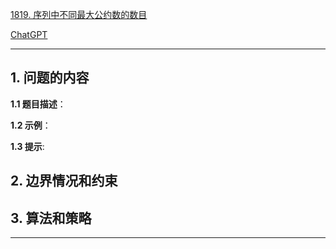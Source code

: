[1819. 序列中不同最大公约数的数目](https://leetcode.cn/problems/number-of-different-subsequences-gcds)

[ChatGPT](chat.openai.com)

---

## 1. 问题的内容
**1.1 题目描述**：

**1.2 示例**：

**1.3 提示**:

## 2. 边界情况和约束


## 3. 算法和策略

---

